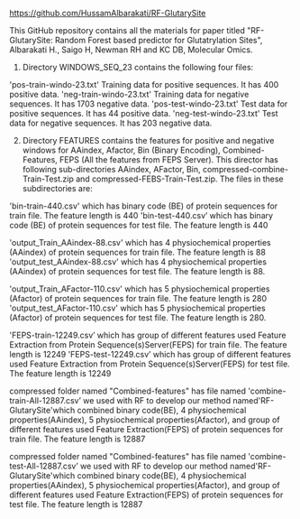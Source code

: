 https://github.com/HussamAlbarakati/RF-GlutarySite

This GitHub repository contains all the materials for paper titled "RF-GlutarySite: Random Forest based predictor for Glutatrylation Sites",
Albarakati H., Saigo H, Newman RH and KC DB, Molecular Omics.

1. Directory WINDOWS_SEQ_23 contains the following four files:

'pos-train-windo-23.txt' Training data for positive sequences.  It has 400 positive data.
'neg-train-windo-23.txt' Training data for negative sequences.  It has 1703 negative data.
'pos-test-windo-23.txt'  Test data for positive sequences.   It has 44 positive data.
'neg-test-windo-23.txt'  Test data for negative sequences.   It has 203 negative data.



2. Directory FEATURES contains the features for positive and negative windows for AAindex, Afactor, Bin (Binary Encoding), Combined-Features, FEPS (All the features from FEPS Server). This director has following sub-directories AAindex, AFactor, Bin, compressed-combine-Train-Test.zip and compressed-FEBS-Train-Test.zip. The files in these subdirectories are:


'bin-train-440.csv' which has binary code (BE) of protein sequences for train file. The feature length is 440
'bin-test-440.csv’ which has binary code (BE) of protein sequences  for test file. The feature length is 440

'output_Train_AAindex-88.csv' which has 4 physiochemical properties (AAindex) of protein sequences for train file. The feature length is 88 
'output_test_AAindex-88.csv' which has 4 physiochemical properties (AAindex) of protein sequences for test file. The feature length is 88.


'output_Train_AFactor-110.csv' which has 5 physiochemical properties (Afactor) of protein sequences for train file. The feature length is 280  'output_test_AFactor-110.csv' which has 5 physiochemical properties (Afactor) of protein sequences for test file. The feature length is 280.


'FEPS-train-12249.csv’  which has group of different features used Feature Extraction from Protein Sequence(s)Server(FEPS) for train file. The feature length is 12249 
'FEPS-test-12249.csv’ which has group of different features used Feature Extraction from Protein Sequence(s)Server(FEPS) for test file. The feature length is 12249



compressed folder named "Combined-features" has file named 'combine-train-All-12887.csv’ we used with RF to develop our method named'RF-GlutarySite'which combined binary code(BE), 4 physiochemical properties(AAindex), 5 physiochemical properties(Afactor), and group of different features used Feature Extraction(FEPS) of protein sequences for train file. The feature length is 12887

compressed folder named "Combined-features" has file named 'combine-test-All-12887.csv’ we used with RF to develop our method named'RF-GlutarySite'which combined binary code(BE), 4 physiochemical properties(AAindex), 5 physiochemical properties(Afactor), and group of different features used Feature Extraction(FEPS) of protein sequences for test file. The feature length is 12887

